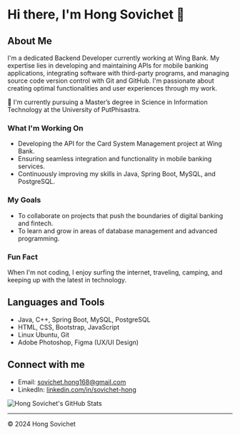 # Hi there, I'm Hong Sovichet 👋

## About Me

I'm a dedicated Backend Developer currently working at Wing Bank. My expertise lies in developing and maintaining APIs for mobile banking applications, integrating software with third-party programs, and managing source code version control with Git and GitHub. I'm passionate about creating optimal functionalities and user experiences through my work.

🌱 I'm currently pursuing a Master’s degree in Science in Information Technology at the University of PutPhisastra.

### What I'm Working On

- Developing the API for the Card System Management project at Wing Bank.
- Ensuring seamless integration and functionality in mobile banking services.
- Continuously improving my skills in Java, Spring Boot, MySQL, and PostgreSQL.

### My Goals

- To collaborate on projects that push the boundaries of digital banking and fintech.
- To learn and grow in areas of database management and advanced programming.

### Fun Fact

When I'm not coding, I enjoy surfing the internet, traveling, camping, and keeping up with the latest in technology.

## Languages and Tools

- Java, C++, Spring Boot, MySQL, PostgreSQL
- HTML, CSS, Bootstrap, JavaScript
- Linux Ubuntu, Git
- Adobe Photoshop, Figma (UX/UI Design)

## Connect with me

- Email: [sovichet.hong168@gmail.com](mailto:sovichet.hong168@gmail.com)
- LinkedIn: [linkedin.com/in/sovichet-hong](https://www.linkedin.com/in/sovichet-hong/)

![Hong Sovichet's GitHub Stats](https://github-readme-stats.vercel.app/api?username=[YourGitHubUsername]&show_icons=true)

---

© 2024 Hong Sovichet
